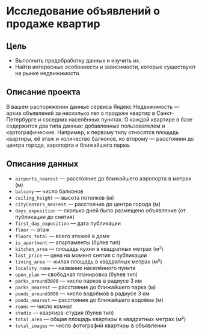 # Исследование объявлений о продаже квартир
## Цель 
* Выполнить предобработку данных и изучить их. 
* Найти интересные особенности и зависимости, которые существуют на рынке недвижимости.
## Описание проекта
В вашем распоряжении данные сервиса Яндекс Недвижимость — архив объявлений за несколько лет о продаже квартир в Санкт-Петербурге и соседних населённых пунктах.
О каждой квартире в базе содержится два типа данных: добавленные пользователем и картографические. Например, к первому типу относятся площадь квартиры, её этаж и количество балконов, ко второму — расстояния до центра города, аэропорта и ближайшего парка. 
## Описание данных
* `airports_nearest` — расстояние до ближайшего аэропорта в метрах (м)
* `balcony` — число балконов
* `ceiling_height` — высота потолков (м)
* `cityCenters_nearest` — расстояние до центра города (м)
* `days_exposition` — сколько дней было размещено объявление (от публикации до снятия)
* `first_day_exposition` — дата публикации
* `floor` — этаж
* `floors_total` — всего этажей в доме
* `is_apartment` — апартаменты (булев тип)
* `kitchen_area` — площадь кухни в квадратных метрах (м²)
* `last_price` — цена на момент снятия с публикации
* `living_area` — жилая площадь в квадратных метрах (м²)
* `locality_name` — название населённого пункта
* `open_plan` — свободная планировка (булев тип)
* `parks_around3000` — число парков в радиусе 3 км
* `parks_nearest` — расстояние до ближайшего парка (м)
* `ponds_around3000` — число водоёмов в радиусе 3 км
* `ponds_nearest` — расстояние до ближайшего водоёма (м)
* `rooms` — число комнат
* `studio` — квартира-студия (булев тип)
* `total_area` — общая площадь квартиры в квадратных метрах (м²)
* `total_images` — число фотографий квартиры в объявлении
